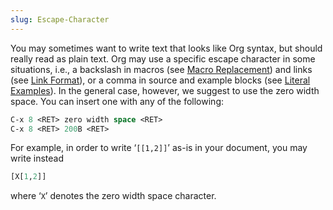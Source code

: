 ```yaml
---
slug: Escape-Character
---
```


You may sometimes want to write text that looks like Org syntax, but should really read as plain text. Org may use a specific escape character in some situations, i.e., a backslash in macros (see [Macro Replacement](/docs/org/Macro-Replacement)) and links (see [Link Format](/docs/org/Link-Format)), or a comma in source and example blocks (see [Literal Examples](/docs/org/Literal-Examples)). In the general case, however, we suggest to use the zero width space. You can insert one with any of the following:

```lisp
C-x 8 <RET> zero width space <RET>
C-x 8 <RET> 200B <RET>
```

For example, in order to write ‘`[[1,2]]`’ as-is in your document, you may write instead

```lisp
[X[1,2]]
```

where ‘`X`’ denotes the zero width space character.
